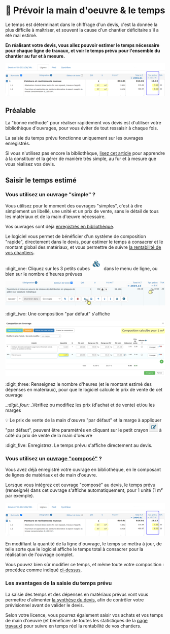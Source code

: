 # 📎 Prévoir la main d'oeuvre  &  le temps

Le temps est déterminant dans le chiffrage d'un devis, c'est la donnée la plus difficile à maîtriser, et souvent la cause d'un chantier déficitaire s'il a été mal estimé.

**En réalisant votre devis, vous allez pouvoir estimer le temps nécessaire pour chaque ligne de travaux, et voir le temps prévu pour l'ensemble du chantier au fur et à mesure.**

![](../../../.gitbook/assets/screenshot-119ca-.png)



## Préalable

La "bonne méthode" pour réaliser rapidement vos devis est d'utiliser votre bibliothèque d'ouvrages, pour vous éviter de tout ressaisir à chaque fois.

La saisie du temps prévu fonctionne uniquement sur les ouvrages enregistrés.

Si vous n'utilisez pas encore la bibliothèque, [lisez cet article](../../bibliotheque-de-chiffrage/la-bibliotheque-douvrages/#depuis-le-devis) pour apprendre à la constituer et la gérer de manière très simple, au fur et à mesure que vous réalisez vos devis.



## Saisir le temps estimé



### Vous utilisez un ouvrage "simple" ?

Vous utilisez pour le moment des ouvrages "simples", c'est à dire simplement un libellé, une unité et un prix de vente, sans le détail de tous les matériaux et de la main d'œuvre nécessaire.

Vos ouvrages sont déjà [enregistrés en bibliothèque](../../bibliotheque-de-chiffrage/la-bibliotheque-douvrages/#depuis-la-bibliotheque-douvrages).

Le logiciel vous permet de bénéficier d'un système de composition "rapide", directement dans le devis, pour estimer le temps à consacrer et le montant global des matériaux, et vous permettre de suivre [la rentabilité de vos chantiers](../../les-chantiers-1/la-fiche-chantier-en-detail.md#onglet-travaux).



:digit\_one: Cliquez sur les 3 petits cubes  ![](../../../.gitbook/assets/screenshot-117-.png) dans le menu de ligne, ou bien sur le nombre d'heures prévues

![](../../../.gitbook/assets/screenshot-118-.png)

:digit\_two: Une composition "par défaut" s'affiche

![](../../../.gitbook/assets/screenshot-121c-.png)

:digit\_three: Renseignez le nombre d'heures (et le montant estimé des dépenses en matériaux), pour que le logiciel calcule le prix de vente de cet ouvrage

__:digit\_four:_ _Vérifiez ou modifiez les prix (d'achat et de vente) et/ou les marges

:bulb: Le prix de vente de la main d'œuvre "par défaut" et la marge à appliquer "par défaut", peuvent être paramétrés en cliquant sur le petit crayon ![](../../../.gitbook/assets/screenshot-122a-.png) à côté du prix de vente de la main d'oeuvre

:digit\_five: Enregistrez. Le temps prévu s'affiche directement au devis.



### Vous utilisez un [ouvrage "composé"](../../bibliotheque-de-chiffrage/la-bibliotheque-douvrages/#la-composition-des-ouvrages) ?

Vous avez déjà enregistré votre ouvrage en bibliothèque, en le composant de lignes de matériaux et de main d'oeuvre.

Lorsque vous intégrez cet ouvrage "composé" au devis, le temps prévu (renseigné) dans cet ouvrage s'affiche automatiquement, pour 1 unité (1 m² par exemple).

![](../../../.gitbook/assets/screenshot-119ca-.png)

En modifiant la quantité de la ligne d'ouvrage, le temps se mettra à jour, de telle sorte que le logiciel affiche le temps total à consacrer pour la réalisation de l'ouvrage complet.

Vous pouvez bien sûr modifier ce temps, et même toute votre composition : procédez comme indiqué [ci-dessus](prevoir-le-temps-passe.md#vous-utilisez-un-ouvrage-simple).



### Les avantages de la saisie du temps prévu

La saisie des temps et des dépenses en matériaux prévus vont vous permettre d'alimenter [la synthèse du devis](synthese-du-devis.md), afin de contrôler votre prévisionnel avant de valider le devis.

Selon votre licence, vous pourrez également saisir vos achats et vos temps de main d'oeuvre (et bénéficier de toutes les statistiques de la [page travaux](../../les-chantiers-1/la-fiche-chantier-en-detail.md#onglet-travaux)) pour suivre en temps réel la rentabilité de vos chantiers.
